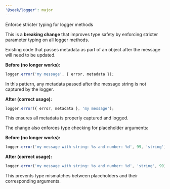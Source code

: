 ```yaml
---
'@seek/logger': major
---
```


Enforce stricter typing for logger methods

This is a **breaking change** that improves type safety by enforcing stricter parameter typing on all logger methods.

Existing code that passes metadata as part of an object after the message will need to be updated.

**Before (no longer works):**

```ts
logger.error('my message', { error, metadata });
```

In this pattern, any metadata passed after the message string is not captured by the logger.

**After (correct usage):**

```ts
logger.error({ error, metadata }, 'my message');
```

This ensures all metadata is properly captured and logged.

The change also enforces type checking for placeholder arguments:

**Before (no longer works):**

```ts
logger.error('my message with string: %s and number: %d', 99, 'string');
```

**After (correct usage):**

```ts
logger.error('my message with string: %s and number: %d', 'string', 99);
```

This prevents type mismatches between placeholders and their corresponding arguments.
